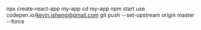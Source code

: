npx create-react-app my-app
cd my-app
npm start
use codepen.io/kevin.jsheng@gmail.com
git push --set-upstream origin master --force
